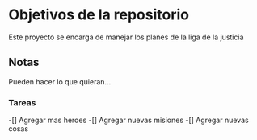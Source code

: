 # Objetivos de la repositorio

Este proyecto se encarga de manejar los planes de la liga de la justicia


## Notas
Pueden hacer lo que quieran...

### Tareas 

-[] Agregar mas heroes
-[] Agregar nuevas misiones 
-[] Agregar nuevas cosas
